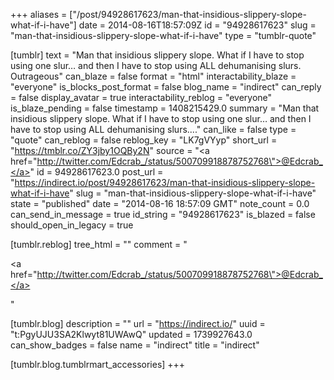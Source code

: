 +++
aliases = ["/post/94928617623/man-that-insidious-slippery-slope-what-if-i-have"]
date = 2014-08-16T18:57:09Z
id = "94928617623"
slug = "man-that-insidious-slippery-slope-what-if-i-have"
type = "tumblr-quote"

[tumblr]
text = "Man that insidious slippery slope. What if I have to stop using one slur&hellip; and then I have to stop using ALL dehumanising slurs. Outrageous"
can_blaze = false
format = "html"
interactability_blaze = "everyone"
is_blocks_post_format = false
blog_name = "indirect"
can_reply = false
display_avatar = true
interactability_reblog = "everyone"
is_blaze_pending = false
timestamp = 1408215429.0
summary = "Man that insidious slippery slope. What if I have to stop using one slur… and then I have to stop using ALL dehumanising slurs...."
can_like = false
type = "quote"
can_reblog = false
reblog_key = "LK7gVYyp"
short_url = "https://tmblr.co/ZY3jby1OQBy2N"
source = "<a href=\"http://twitter.com/Edcrab_/status/500709918878752768\">@Edcrab_</a>"
id = 94928617623.0
post_url = "https://indirect.io/post/94928617623/man-that-insidious-slippery-slope-what-if-i-have"
slug = "man-that-insidious-slippery-slope-what-if-i-have"
state = "published"
date = "2014-08-16 18:57:09 GMT"
note_count = 0.0
can_send_in_message = true
id_string = "94928617623"
is_blazed = false
should_open_in_legacy = true

[tumblr.reblog]
tree_html = ""
comment = "<p><a href=\"http://twitter.com/Edcrab_/status/500709918878752768\">@Edcrab_</a></p>"

[tumblr.blog]
description = ""
url = "https://indirect.io/"
uuid = "t:PgyUJU3SA2Klwyt81UWAwQ"
updated = 1739927643.0
can_show_badges = false
name = "indirect"
title = "indirect"

[tumblr.blog.tumblrmart_accessories]
+++
